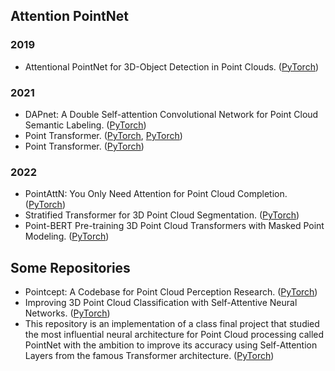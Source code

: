 
## Attention PointNet

### 2019
* Attentional PointNet for 3D-Object Detection in Point Clouds. ([PyTorch](https://github.com/anshulpaigwar/Attentional-PointNet))

### 2021
* DAPnet: A Double Self-attention Convolutional Network for Point Cloud Semantic Labeling. ([PyTorch](https://github.com/RayleighChen/point-attention))
* Point Transformer. ([PyTorch](https://github.com/lucidrains/point-transformer-PyTorch), [PyTorch](https://github.com/Meowuu7/Point-Transformer))
* Point Transformer. ([PyTorch](https://github.com/engelnico/point-transformer))

### 2022
* PointAttN: You Only Need Attention for Point Cloud Completion. ([PyTorch](https://github.com/ohhhyeahhh/PointAttN))
* Stratified Transformer for 3D Point Cloud Segmentation. ([PyTorch](https://github.com/dvlab-research/Stratified-Transformer))
* Point-BERT Pre-training 3D Point Cloud Transformers with Masked Point Modeling. ([PyTorch](https://github.com/lulutang0608/Point-BERT))


## Some Repositories
* Pointcept: A Codebase for Point Cloud Perception Research. ([PyTorch](https://github.com/Pointcept/Pointcept))
* Improving 3D Point Cloud Classification with Self-Attentive Neural Networks. ([PyTorch](https://github.com/andersonnascimento/point-attention-net))
* This repository is an implementation of a class final project that studied the most influential neural architecture for Point Cloud processing called PointNet with the ambition to improve its accuracy using Self-Attention Layers from the famous Transformer architecture. ([PyTorch](https://github.com/leob03/PointNet_Self_Attention))








